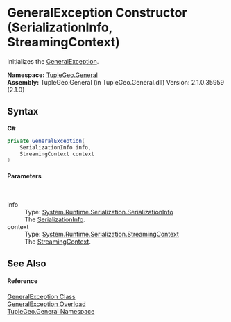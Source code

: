 # GeneralException Constructor (SerializationInfo, StreamingContext)
 

Initializes the <a href="T_TupleGeo_General_GeneralException">GeneralException</a>.

**Namespace:**&nbsp;<a href="N_TupleGeo_General">TupleGeo.General</a><br />**Assembly:**&nbsp;TupleGeo.General (in TupleGeo.General.dll) Version: 2.1.0.35959 (2.1.0)

## Syntax

**C#**<br />
``` C#
private GeneralException(
	SerializationInfo info,
	StreamingContext context
)
```


#### Parameters
&nbsp;<dl><dt>info</dt><dd>Type: <a href="http://msdn2.microsoft.com/en-us/library/a9b6042e" target="_blank">System.Runtime.Serialization.SerializationInfo</a><br />The <a href="http://msdn2.microsoft.com/en-us/library/a9b6042e" target="_blank">SerializationInfo</a>.</dd><dt>context</dt><dd>Type: <a href="http://msdn2.microsoft.com/en-us/library/t16abws5" target="_blank">System.Runtime.Serialization.StreamingContext</a><br />The <a href="http://msdn2.microsoft.com/en-us/library/t16abws5" target="_blank">StreamingContext</a>.</dd></dl>

## See Also


#### Reference
<a href="T_TupleGeo_General_GeneralException">GeneralException Class</a><br /><a href="Overload_TupleGeo_General_GeneralException__ctor">GeneralException Overload</a><br /><a href="N_TupleGeo_General">TupleGeo.General Namespace</a><br />